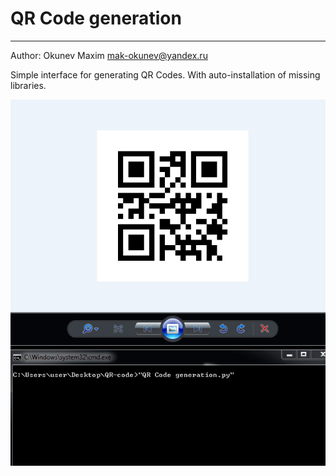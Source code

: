 # QR Code generation

----

Author: Okunev Maxim mak-okunev@yandex.ru

Simple interface for generating QR Codes. With auto-installation of missing libraries.

![](./screenshot.gif)